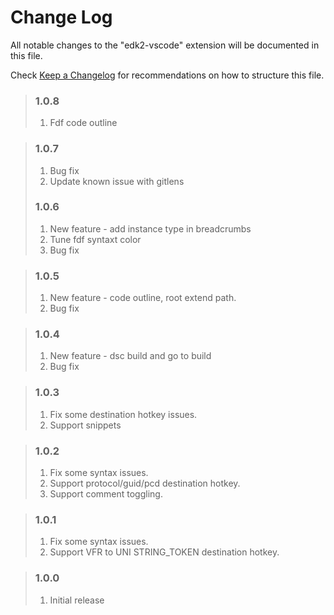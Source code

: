# Change Log

All notable changes to the "edk2-vscode" extension will be documented in this file.

Check [Keep a Changelog](http://keepachangelog.com/) for recommendations on how to structure this file.

> ### 1.0.8
> 1. Fdf code outline

> ### 1.0.7
> 1. Bug fix
> 2. Update known issue with gitlens
> 
> ### 1.0.6
> 1. New feature - add instance type in breadcrumbs
> 2. Tune fdf syntaxt color
> 3. Bug fix

> ### 1.0.5
> 1. New feature - code outline, root extend path.
> 2. Bug fix

> ### 1.0.4
> 1. New feature - dsc build and go to build
> 2. Bug fix

> ### 1.0.3
> 1. Fix some destination hotkey issues.
> 2. Support snippets

> ### 1.0.2
> 1. Fix some syntax issues.
> 2. Support protocol/guid/pcd destination hotkey.
> 3. Support comment toggling.

> ### 1.0.1
> 1. Fix some syntax issues.
> 2. Support VFR to UNI STRING_TOKEN destination hotkey.

> ### 1.0.0
> 1. Initial release
